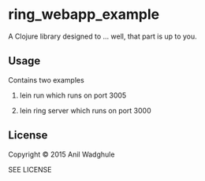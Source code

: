 # ring_webapp_example

A Clojure library designed to ... well, that part is up to you.

## Usage

Contains two examples

1. lein run
which runs on port 3005

2. lein ring server
which runs on port 3000

## License

Copyright © 2015 Anil Wadghule

SEE LICENSE

